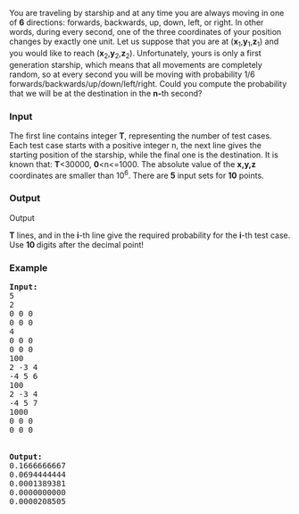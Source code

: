 <p>You are traveling by starship and at any time you are always moving in one of <strong>6</strong> directions: forwards, backwards, up, down, left, or right. In other words, during every second, one of the three coordinates of your position changes by exactly one unit. Let us suppose that you are at (<strong>x</strong><sub>1</sub>,<strong>y</strong><sub>1</sub>,<strong>z</strong><sub>1</sub>) and you would like to reach (<strong>x</strong><sub>2</sub>,<strong>y</strong><sub>2</sub>,<strong>z</strong><sub>2</sub>). Unfortunately, yours is only a first generation starship, which means that all movements are completely random, so at every second you will be moving with probability 1/6 forwards/backwards/up/down/left/right. Could you compute the probability that we will be at the destination in the <strong>n-</strong>th second?</p>
<h3>Input</h3>
<p>The first line contains integer <strong>T</strong>, representing the number of test cases. Each test case starts with a positive integer n, the next line gives the starting position of the starship, while the final one is the destination. It is known that: <strong>T</strong>&lt;30000, <strong>0</strong>&lt;n&lt;=1000. The absolute value of the <strong>x,y,z</strong> coordinates are smaller than 10<sup>6</sup>. There are <strong>5</strong> input sets for <strong>10</strong> points.</p>
<h3>Output</h3>
<p>Output</p>
<p><strong>T</strong> lines, and in the <strong>i</strong>-th line give the required probability for the <strong>i</strong>-th test case. Use <strong>10 </strong>digits after the decimal point!</p>
<h3>Example</h3>
<pre><strong>Input:</strong><br>5<br>2<br>0 0 0<br>0 0 0<br>4<br>0 0 0<br>0 0 0<br>100<br>2 -3 4<br>-4 5 6<br>100<br>2 -3 4<br>-4 5 7<br>1000<br>0 0 0<br>0 0 0<br><br><br><strong>Output:</strong><br>0.1666666667<br>0.0694444444<br>0.0001389381<br>0.0000000000<br>0.0000208505</pre>